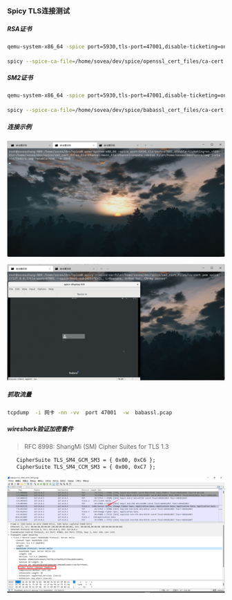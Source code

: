 ### Spicy TLS连接测试

##### RSA证书

```sh
qemu-system-x86_64 -spice port=5930,tls-port=47001,disable-ticketing=on,x509-dir=/home/sovea/dev/spice/openssl_cert_files,tls-channel=main,tls-channel=inputs -drive file=/home/sovea/dev/spice/qemu-images/fedora.img -enable-kvm -net nic -net user

spicy --spice-ca-file=/home/sovea/dev/spice/openssl_cert_files/ca-cert.pem spice://127.0.0.1?tls-port=47001 --spice-host-subject="C=IL, L=Raanana, O=Red Hat, CN=my server"
```

##### SM2证书

```sh
qemu-system-x86_64 -spice port=5930,tls-port=47001,disable-ticketing=on,x509-dir=/home/sovea/dev/spice/babassl_cert_files,tls-channel=main,tls-channel=inputs -drive file=/home/sovea/dev/spice/qemu-images/fedora.img -enable-kvm -net nic -net user

spicy --spice-ca-file=/home/sovea/dev/spice/babassl_cert_files/ca-cert.pem spice://127.0.0.1?tls-port=47001 --spice-host-subject="C=IL, L=Raanana, O=Red Hat, CN=my server"
```
##### 连接示例

![image-20220221221958925](../images/image-20220226225946139.png)

![image-20220221221958925](../images/image-20220226230026651.png)
##### 抓取流量

```sh
tcpdump  -i 网卡 -nn -vv  port 47001  -w  babassl.pcap
```

##### wireshark验证加密套件

> RFC 8998: ShangMi (SM) Cipher Suites for TLS 1.3

```shell
   CipherSuite TLS_SM4_GCM_SM3 = { 0x00, 0xC6 };
   CipherSuite TLS_SM4_CCM_SM3 = { 0x00, 0xC7 };
```

![image-20220221221958925](../images/image-20220221221958925.png)
